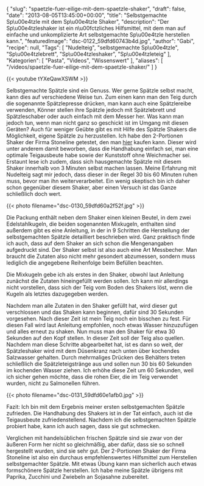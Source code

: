 {
    "slug": "spaetzle-fuer-eilige-mit-dem-spaetzle-shaker",
    "draft": false,
    "date": "2013-08-05T13:45:00+00:00",
    "title": "Selbstgemachte Sp\u00e4tzle mit dem Sp\u00e4tzle Shaker",
    "description": "Der Sp\u00e4tzleshaker ist ein n\u00fctzliches Hilfsmittel, mit dem man auf einfache und unkomplizierte Art  selbstgemachte Sp\u00e4tzle herstellen kann.",
    "featuredImage": "dsc-0122_59dfd60743b4d.jpg",
    "author": "Gabi",
    "recipe": null,
    "Tags": [
        "Nudelteig",
        "selbstgemachte Sp\u00e4tzle",
        "Sp\u00e4tzlebrett",
        "Sp\u00e4tzleshaker",
        "Sp\u00e4tzleteig"
    ],
    "Kategorien": [
        "Pasta",
        "Videos",
        "Wissenswert"
    ],
    "aliases": [
        "\/videos\/spaetzle-fuer-eilige-mit-dem-spaetzle-shaker\/"
    ]
}

{{< youtube tYXeQawXSWM >}}

Selbstgemachte Spätzle sind ein Genuss. Wer gerne Spätzle selbst macht, kann dies auf verschiedene Weise tun. Zum einen kann man den Teig durch die sogenannte Spätzlepresse drücken, man kann auch eine Spätzlereibe verwenden, Könner stellen ihre Spätzle jedoch mit Spätzlebrett und Spätzleschaber oder auch einfach mit dem Messer her. Was kann man jedoch tun, wenn man nicht ganz so geschickt ist im Umgang mit diesen Geräten? Auch für weniger Geübte gibt es mit Hilfe des Spätzle Shakers die Möglichkeit, eigene Spätzle zu herzustellen. Ich habe den 2-Portionen Shaker der Firma Stoneline getestet, den man [hier](http://www.amazon.de/gp/product/B0049EJD3I/ref=as_li_tf_tl?ie=UTF8&camp=1638&creative=6742&creativeASIN=B0049EJD3I&linkCode=as2&tag=fokuscc-21 "hier") kaufen kann. Dieser wird unter anderem damit beworben, dass die Handhabung einfach sei, man eine optimale Teigausbeute habe sowie der Kunststoff ohne Weichmacher sei. Erstaunt lese ich zudem, dass sich hausgemachte Spätzle mit diesem Shaker innerhalb von 3 Minuten selbst machen lassen. Meine Erfahrung mit Nudelteig sagt mir jedoch, dass dieser in der Regel 30 bis 60 Minuten ruhen muss, bevor man ihn weiterverarbeitet. Ein wenig skeptisch bin ich daher schon gegenüber diesem Shaker, aber einen Versuch ist das Ganze schließlich doch wert.

{{< photo filename="dsc-0130_59dfd60a2f52f.jpg" >}}

Die Packung enthält neben dem Shaker einen kleinen Beutel, in dem zwei Edelstahlkugeln, die beiden sogenannten Mixkugeln, enthalten sind außerdem gibt es eine Anleitung, in der in 9 Schritten die Herstellung der selbstgemachten Spätzle detailliert beschrieben wird. Ganz praktisch finde ich auch, dass auf dem Shaker an sich schon die Mengenangaben aufgedruckt sind. Der Shaker selbst ist also auch eine Art Messbecher. Man braucht die Zutaten also nicht mehr gesondert abzumessen, sondern muss lediglich die angegebene Reihenfolge beim Befüllen beachten.

Die Mixkugeln gebe ich als erstes in den Shaker, obwohl laut Anleitung zunächst die Zutaten hineingefüllt werden sollen. Ich kann mir allerdings nicht vorstellen, dass sich der Teig vom Boden des Shakers löst, wenn die Kugeln als letztes dazugegeben werden.

Nachdem man alle Zutaten in den Shaker gefüllt hat, wird dieser gut verschlossen und das Shaken kann beginnen, dafür sind 30 Sekunden vorgesehen. Nach dieser Zeit ist mein Teig noch ein bisschen zu fest. Für diesen Fall wird laut Anleitung empfohlen, noch etwas Wasser hinzuzufügen und alles erneut zu shaken. Nun muss man den Shaker für etwa 30 Sekunden auf den Kopf stellen. In dieser Zeit soll der Teig also quellen. Nachdem man diese Schritte abgearbeitet hat, ist es dann so weit, der Spätzleshaker wird mit dem Düsenkranz nach unten über kochendes Salzwasser gehalten. Durch mehrmaliges Drücken des Behälters treten schließlich die Spätzleteigstränge aus und sollen nun 30 bis 60 Sekunden im kochenden Wasser ziehen. Ich erhöhe diese Zeit um 60 Sekunden, weil ich sicher gehen möchte, dass die rohen Eier, die im Teig verwendet wurden, nicht zu Salmonellen führen.

{{< photo filename="dsc-0131_59dfd60e1afb0.jpg" >}}

Fazit: Ich bin mit dem Ergebnis meiner ersten selbstgemachten Spätzle zufrieden. Die Handhabung des Shakers ist in der Tat einfach, auch ist die Teigausbeute zufriedenstellend. Nachdem ich die selbstgemachten Spätzle probiert habe, kann ich auch sagen, dass sie gut schmecken.

Verglichen mit handelsüblichen frischen Spätzle sind sie zwar von der äußeren Form her nicht so gleichmäßig, aber dafür, dass sie so schnell hergestellt wurden, sind sie sehr gut. Der 2-Portionen Shaker der Firma Stoneline ist also ein durchaus empfehlenswertes Hilfsmittel zum Herstellen selbstgemachter Spätzle. Mit etwas Übung kann man sicherlich auch etwas formschönere Spätzle herstellen. Ich habe meine Spätzle übrigens mit Paprika, Zucchini und Zwiebeln an Sojasahne zubereitet.